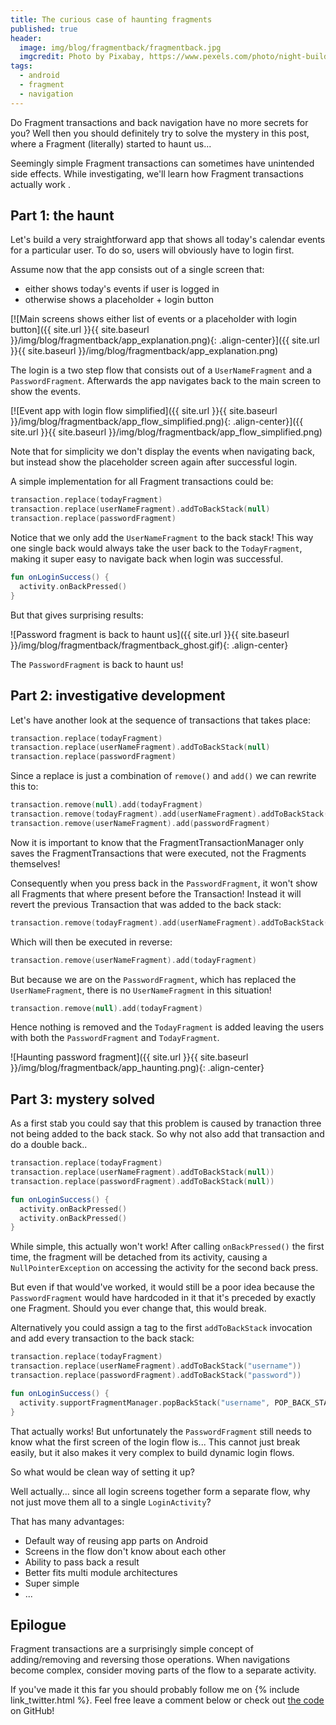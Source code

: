 ```yaml
---
title: The curious case of haunting fragments
published: true
header:
  image: img/blog/fragmentback/fragmentback.jpg
  imgcredit: Photo by Pixabay, https://www.pexels.com/photo/night-building-forest-trees-42263/, cropped
tags:
  - android
  - fragment
  - navigation
---
```

Do Fragment transactions and back navigation have no more secrets for you? Well then you should definitely try to solve the mystery in this post, where a Fragment (literally) started to haunt us...

Seemingly simple Fragment transactions can sometimes have unintended side effects. While investigating, we'll learn how Fragment transactions actually work .

## Part 1: the haunt
Let's build a very straightforward app that shows all today's calendar events for a particular user. To do so, users will obviously have to login first.

Assume now that the app consists out of a single screen that:

- either shows today's events if user is logged in
- otherwise shows a placeholder + login button

[![Main screens shows either list of events or a placeholder with login button]({{ site.url }}{{ site.baseurl }}/img/blog/fragmentback/app_explanation.png){: .align-center}]({{ site.url }}{{ site.baseurl }}/img/blog/fragmentback/app_explanation.png)

The login is a two step flow that consists out of a `UserNameFragment` and a `PasswordFragment`. Afterwards the app navigates back to the main screen to show the events.

[![Event app with login flow simplified]({{ site.url }}{{ site.baseurl }}/img/blog/fragmentback/app_flow_simplified.png){: .align-center}]({{ site.url }}{{ site.baseurl }}/img/blog/fragmentback/app_flow_simplified.png)

Note that for simplicity we don't display the events when navigating back, but instead show the placeholder screen again after successful login.

A simple implementation for all Fragment transactions could be:

```kotlin
transaction.replace(todayFragment)
transaction.replace(userNameFragment).addToBackStack(null)
transaction.replace(passwordFragment)
```

Notice that we only add the `UserNameFragment` to the back stack! This way one single back would always take the user back to the `TodayFragment`, making it super easy to navigate back when login was successful.

```kotlin
fun onLoginSuccess() {
  activity.onBackPressed()
}
```

But that gives surprising results:

![Password fragment is back to haunt us]({{ site.url }}{{ site.baseurl }}/img/blog/fragmentback/fragmentback_ghost.gif){: .align-center}

The `PasswordFragment` is back to haunt us!

## Part 2: investigative development
Let's have another look at the sequence of transactions that takes place:

```kotlin
transaction.replace(todayFragment)
transaction.replace(userNameFragment).addToBackStack(null)
transaction.replace(passwordFragment)
```

Since a replace is just a combination of `remove()` and `add()` we can rewrite this to:

```kotlin
transaction.remove(null).add(todayFragment)
transaction.remove(todayFragment).add(userNameFragment).addToBackStack(null)
transaction.remove(userNameFragment).add(passwordFragment)
```

Now it is important to know that the FragmentTransactionManager only saves the FragmentTransactions that were executed, not the Fragments themselves!

Consequently when you press back in the `PasswordFragment`, it won't show all Fragments that where present before the Transaction! Instead it will revert the previous Transaction that was added to the back stack:

```kotlin
transaction.remove(todayFragment).add(userNameFragment).addToBackStack(null)
```

Which will then be executed in reverse:

```kotlin
transaction.remove(userNameFragment).add(todayFragment)
```

But because we are on the `PasswordFragment`, which has replaced the `UserNameFragment`, there is no `UserNameFragment` in this situation!

```kotlin
transaction.remove(null).add(todayFragment)
```

Hence nothing is removed and the `TodayFragment` is added leaving the users with both the `PasswordFragment` and `TodayFragment`.

![Haunting password fragment]({{ site.url }}{{ site.baseurl }}/img/blog/fragmentback/app_haunting.png){: .align-center}

## Part 3: mystery solved
As a first stab you could say that this problem is caused by tranaction three not being added to the back stack. So why not also add that transaction and do a double back..

```kotlin
transaction.replace(todayFragment)
transaction.replace(userNameFragment).addToBackStack(null))
transaction.replace(passwordFragment).addToBackStack(null))
```

```kotlin
fun onLoginSuccess() {
  activity.onBackPressed()
  activity.onBackPressed()
}
```

While simple, this actually won't work! After calling `onBackPressed()` the first time, the fragment will be detached from its activity, causing a `NullPointerException` on accessing the activity for the second back press.

But even if that would've worked, it would still be a poor idea because the `PasswordFragment` would have hardcoded in it that it's preceded by exactly one Fragment. Should you ever change that, this would break.

Alternatively you could assign a tag to the first `addToBackStack` invocation and add every transaction to the back stack:

```kotlin
transaction.replace(todayFragment)
transaction.replace(userNameFragment).addToBackStack("username"))
transaction.replace(passwordFragment).addToBackStack("password"))
```

```kotlin
fun onLoginSuccess() {
  activity.supportFragmentManager.popBackStack("username", POP_BACK_STACK_INCLUSIVE)
}
```

That actually works! But unfortunately the `PasswordFragment` still needs to know what the first screen of the login flow is... This cannot just break easily, but it also makes it very complex to build dynamic login flows.

So what would be clean way of setting it up?

Well actually... since all login screens together form a separate flow, why not just move them all to a single `LoginActivity`?

That has many advantages:

- Default way of reusing app parts on Android
- Screens in the flow don't know about each other
- Ability to pass back a result
- Better fits multi module architectures
- Super simple
- ...

## Epilogue
Fragment transactions are a surprisingly simple concept of adding/removing and reversing those operations. When navigations become complex, consider moving parts of the flow to a separate activity.

If you've made it this far you should probably follow me on {% include link_twitter.html %}. Feel free leave a comment below or check out [the code](https://github.com/JeroenMols/FragmentBackNavigation) on GitHub!
